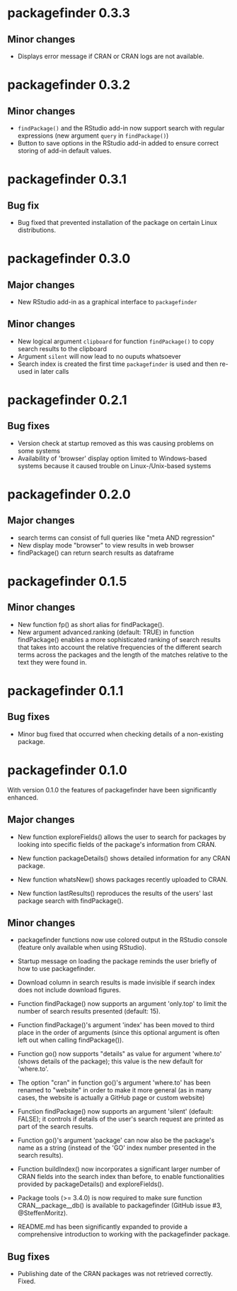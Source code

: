 # packagefinder 0.3.3

## Minor changes
* Displays error message if CRAN or CRAN logs are not available.



# packagefinder 0.3.2

## Minor changes

* `findPackage()` and the RStudio add-in now support search with regular expressions (new argument `query` in `findPackage()`)
* Button to save options in the RStudio add-in added to ensure correct storing of add-in default values.



# packagefinder 0.3.1

## Bug fix

* Bug fixed that prevented installation of the package on certain Linux distributions.



# packagefinder 0.3.0


## Major changes

* New RStudio add-in as a graphical interface to `packagefinder`


## Minor changes

* New logical argument `clipboard` for function `findPackage()` to copy search results to the clipboard
* Argument `silent` will now lead to no ouputs whatsoever
* Search index is created the first time `packagefinder` is used and then re-used in later calls



# packagefinder 0.2.1

## Bug fixes

* Version check at startup removed as this was causing problems on some systems
* Availability of 'browser' display option limited to Windows-based systems because it caused trouble on Linux-/Unix-based systems




# packagefinder 0.2.0

## Major changes

* search terms can consist of full queries like "meta AND regression"
* New display mode "browser" to view results in web browser
* findPackage() can return search results as dataframe




# packagefinder 0.1.5

## Minor changes

* New function fp() as short alias for findPackage().
* New argument advanced.ranking (default: TRUE) in function findPackage() enables a more sophisticated ranking of search results that takes into account the relative frequencies of the different search terms across the packages and the length of the matches relative to the text they were found in. 




# packagefinder 0.1.1

## Bug fixes

* Minor bug fixed that occurred when checking details of a non-existing package.




# packagefinder 0.1.0

With version 0.1.0 the features of packagefinder have been significantly enhanced.


## Major changes

* New function exploreFields() allows the user to search for packages by looking into specific fields of the package's information from CRAN.

* New function packageDetails() shows detailed information for any CRAN package.

* New function whatsNew() shows packages recently uploaded to CRAN.

* New function lastResults() reproduces the results of the users' last package search with findPackage().


## Minor changes

* packagefinder functions now use colored output in the RStudio console (feature only available when using RStudio).

* Startup message on loading the package reminds the user briefly of how to use packagefinder.

* Download column in search results is made invisible if search index does not include download figures.

* Function findPackage() now supports an argument 'only.top' to limit the number of search results presented (default: 15).

* Function findPackage()'s argument 'index' has been moved to third place in the order of arguments (since this optional argument is often left out when calling findPackage()).

* Function go() now supports "details" as value for argument 'where.to' (shows details of the package); this value is the new default for 'where.to'.

* The option "cran" in function go()'s argument 'where.to' has been renamed to "website" in order to make it more general (as in many cases, the website is actually a GitHub page or custom website)

* Function findPackage() now supports an argument 'silent' (default: FALSE); it controls if details of the user's search request are printed as part of the search results.

* Function go()'s argument 'package' can now also be the package's name as a string (instead of the 'GO' index number presented in the search results).

* Function buildIndex() now incorporates a significant larger number of CRAN fields into the search index than before, to enable functionalities provided by packageDetails() and exploreFields().

* Package tools (>= 3.4.0) is now required to make sure function CRAN__package__db() is available to packagefinder (GitHub issue #3, @SteffenMoritz).

* README.md has been significantly expanded to provide a comprehensive introduction to working with the packagefinder package.


## Bug fixes

* Publishing date of the CRAN packages was not retrieved correctly. Fixed.

